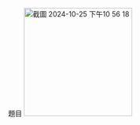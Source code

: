 題目
<img width="220" alt="截圖 2024-10-25 下午10 56 18" src="https://github.com/user-attachments/assets/5ba31646-4d54-4ec1-90db-e504bfa2950b">

